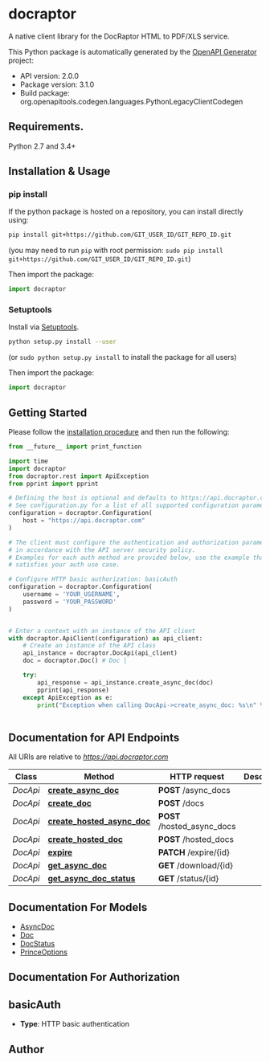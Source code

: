 # docraptor
A native client library for the DocRaptor HTML to PDF/XLS service.

This Python package is automatically generated by the [OpenAPI Generator](https://openapi-generator.tech) project:

- API version: 2.0.0
- Package version: 3.1.0
- Build package: org.openapitools.codegen.languages.PythonLegacyClientCodegen

## Requirements.

Python 2.7 and 3.4+

## Installation & Usage
### pip install

If the python package is hosted on a repository, you can install directly using:

```sh
pip install git+https://github.com/GIT_USER_ID/GIT_REPO_ID.git
```
(you may need to run `pip` with root permission: `sudo pip install git+https://github.com/GIT_USER_ID/GIT_REPO_ID.git`)

Then import the package:
```python
import docraptor
```

### Setuptools

Install via [Setuptools](http://pypi.python.org/pypi/setuptools).

```sh
python setup.py install --user
```
(or `sudo python setup.py install` to install the package for all users)

Then import the package:
```python
import docraptor
```

## Getting Started

Please follow the [installation procedure](#installation--usage) and then run the following:

```python
from __future__ import print_function

import time
import docraptor
from docraptor.rest import ApiException
from pprint import pprint

# Defining the host is optional and defaults to https://api.docraptor.com
# See configuration.py for a list of all supported configuration parameters.
configuration = docraptor.Configuration(
    host = "https://api.docraptor.com"
)

# The client must configure the authentication and authorization parameters
# in accordance with the API server security policy.
# Examples for each auth method are provided below, use the example that
# satisfies your auth use case.

# Configure HTTP basic authorization: basicAuth
configuration = docraptor.Configuration(
    username = 'YOUR_USERNAME',
    password = 'YOUR_PASSWORD'
)


# Enter a context with an instance of the API client
with docraptor.ApiClient(configuration) as api_client:
    # Create an instance of the API class
    api_instance = docraptor.DocApi(api_client)
    doc = docraptor.Doc() # Doc | 

    try:
        api_response = api_instance.create_async_doc(doc)
        pprint(api_response)
    except ApiException as e:
        print("Exception when calling DocApi->create_async_doc: %s\n" % e)
    
```

## Documentation for API Endpoints

All URIs are relative to *https://api.docraptor.com*

Class | Method | HTTP request | Description
------------ | ------------- | ------------- | -------------
*DocApi* | [**create_async_doc**](docs/DocApi.md#create_async_doc) | **POST** /async_docs | 
*DocApi* | [**create_doc**](docs/DocApi.md#create_doc) | **POST** /docs | 
*DocApi* | [**create_hosted_async_doc**](docs/DocApi.md#create_hosted_async_doc) | **POST** /hosted_async_docs | 
*DocApi* | [**create_hosted_doc**](docs/DocApi.md#create_hosted_doc) | **POST** /hosted_docs | 
*DocApi* | [**expire**](docs/DocApi.md#expire) | **PATCH** /expire/{id} | 
*DocApi* | [**get_async_doc**](docs/DocApi.md#get_async_doc) | **GET** /download/{id} | 
*DocApi* | [**get_async_doc_status**](docs/DocApi.md#get_async_doc_status) | **GET** /status/{id} | 


## Documentation For Models

 - [AsyncDoc](docs/AsyncDoc.md)
 - [Doc](docs/Doc.md)
 - [DocStatus](docs/DocStatus.md)
 - [PrinceOptions](docs/PrinceOptions.md)


## Documentation For Authorization


## basicAuth

- **Type**: HTTP basic authentication


## Author




